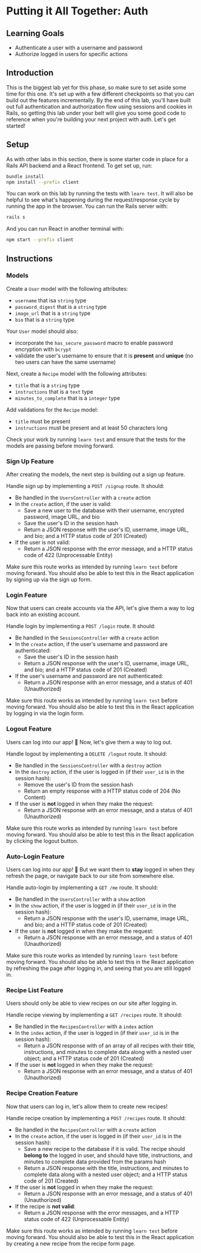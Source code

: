 # Putting it All Together: Auth

## Learning Goals

- Authenticate a user with a username and password
- Authorize logged in users for specific actions

## Introduction

This is the biggest lab yet for this phase, so make sure to set aside
some time for this one. It's set up with a few different checkpoints
so that you can build out the features incrementally. By the end of
this lab, you'll have built out full authentication and authorization
flow using sessions and cookies in Rails, so getting this lab under your
belt will give you some good code to reference when you're building
your next project with auth. Let's get started!

## Setup

As with other labs in this section, there is some starter code in place for a
Rails API backend and a React frontend. To get set up, run:

```sh
bundle install
npm install --prefix client
```

You can work on this lab by running the tests with `learn test`. It will also be
helpful to see what's happening during the request/response cycle by running the
app in the browser. You can run the Rails server with:

```sh
rails s
```

And you can run React in another terminal with:

```sh
npm start --prefix client
```

## Instructions

### Models

Create a `User` model with the following attributes:

- `username` that isa `string` type
- `password_digest` that is a `string` type
- `image_url` that is a `string` type
- `bio` that is a `string` type

Your `User` model should also:

- incorporate the `has_secure_password` macro to enable password encryption with `bcrypt`
- validate the user's username to ensure that it is **present** and **unique**
  (no two users can have the same username)

Next, create a `Recipe` model with the following attributes:

- `title` that is a `string` type
- `instructions` that is a `text` type
- `minutes_to_complete` that is a `integer` type

Add validations for the `Recipe` model:

- `title` must be present
- `instructions` must be present and at least 50 characters long

Check your work by running `learn test` and ensure that the tests for the models
are passing before moving forward.

<!-- TODO: add seed data and instructions on seeding -->

### Sign Up Feature

After creating the models, the next step is building out a sign up feature.

Handle sign up by implementing a `POST /signup` route. It should:

- Be handled in the `UsersController` with a `create` action
- In the `create` action, if the user is valid:
  - Save a new user to the database with their username, encrypted password, image URL, and bio
  - Save the user's ID in the session hash
  - Return a JSON response with the user's ID, username, image URL, and bio; and a HTTP status code of 201 (Created)
- If the user is not valid:
  - Return a JSON response with the error message, and a HTTP status code of 422 (Unprocessable Entity)

Make sure this route works as intended by running `learn test` before moving
forward. You should also be able to test this in the React application by
signing up via the sign up form.

### Login Feature

Now that users can create accounts via the API, let's give them a way to log
back into an existing account.

Handle login by implementing a `POST /login` route. It should:

- Be handled in the `SessionsController` with a `create` action
- In the `create` action, if the user's username and password are authenticated:
  - Save the user's ID in the session hash
  - Return a JSON response with the user's ID, username, image URL, and bio; and a HTTP status code of 201 (Created)
- If the user's username and password are not authenticated:
  - Return a JSON response with an error message, and a status of 401 (Unauthorized)

Make sure this route works as intended by running `learn test` before moving
forward. You should also be able to test this in the React application by
logging in via the login form.

### Logout Feature

Users can log into our app! 🎉 Now, let's give them a way to log out.

Handle logout by implementing a `DELETE /logout` route. It should:

- Be handled in the `SessionsController` with a `destroy` action
- In the `destroy` action, if the user is logged in (if their `user_id` is in the session hash):
  - Remove the user's ID from the session hash
  - Return an empty response with a HTTP status code of 204 (No Content)
- If the user is **not** logged in when they make the request:
  - Return a JSON response with an error message, and a status of 401 (Unauthorized)

Make sure this route works as intended by running `learn test` before moving
forward. You should also be able to test this in the React application by clicking the logout button.

### Auto-Login Feature

Users can log into our app! 🎉 But we want them to **stay** logged in when they
refresh the page, or navigate back to our site from somewhere else.

Handle auto-login by implementing a `GET /me` route. It should:

- Be handled in the `UsersController` with a `show` action
- In the `show` action, if the user is logged in (if their `user_id` is in the session hash):
  - Return a JSON response with the user's ID, username, image URL, and bio; and a HTTP status code of 201 (Created)
- If the user is **not** logged in when they make the request:
  - Return a JSON response with an error message, and a status of 401 (Unauthorized)

Make sure this route works as intended by running `learn test` before moving
forward. You should also be able to test this in the React application by
refreshing the page after logging in, and seeing that you are still logged in.

### Recipe List Feature

Users should only be able to view recipes on our site after logging in.

Handle recipe viewing by implementing a `GET /recipes` route. It should:

- Be handled in the `RecipesController` with a `index` action
- In the `index` action, if the user is logged in (if their `user_id` is in the session hash):
  - Return a JSON response with of an array of all recipes with their title,
    instructions, and minutes to complete data along with a nested user object;
    and a HTTP status code of 201 (Created)
- If the user is **not** logged in when they make the request:
  - Return a JSON response with an error message, and a status of 401 (Unauthorized)

### Recipe Creation Feature

Now that users can log in, let's allow them to create new recipes!

Handle recipe creation by implementing a `POST /recipes` route. It should:

- Be handled in the `RecipesController` with a `create` action
- In the `create` action, if the user is logged in (if their `user_id` is in the session hash):
  - Save a new recipe to the database if it is valid. The recipe should **belong
    to** the logged in user, and should have title, instructions, and minutes to
    complete data provided from the params hash
  - Return a JSON response with the title, instructions, and minutes to complete
    data along with a nested user object; and a HTTP status code of 201 (Created)
- If the user is **not** logged in when they make the request:
  - Return a JSON response with an error message, and a status of 401 (Unauthorized)
- If the recipe is **not valid**:
  - Return a JSON response with the error messages, and a HTTP status code of
    422 (Unprocessable Entity)

Make sure this route works as intended by running `learn test` before moving
forward. You should also be able to test this in the React application by
creating a new recipe from the recipe form page.
